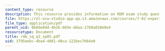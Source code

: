 ```yaml
---
content_type: resource
description: This resource provides information on RDM exam study questions no. 3.
file: https://ol-ocw-studio-app-qa.s3.amazonaws.com/courses/7-02-experimental-biology-communication-spring-2005/3795eebc4ba4408140ca122bec7664e0_rdm_sq_q3_sp05.pdf
file_type: application/pdf
parent_uid: 0b66e8dd-4b26-603e-ddaa-1768a010e0e4
resourcetype: Document
title: rdm_sq_q3_sp05.pdf
uid: 3795eebc-4ba4-4081-40ca-122bec7664e0
---
```

